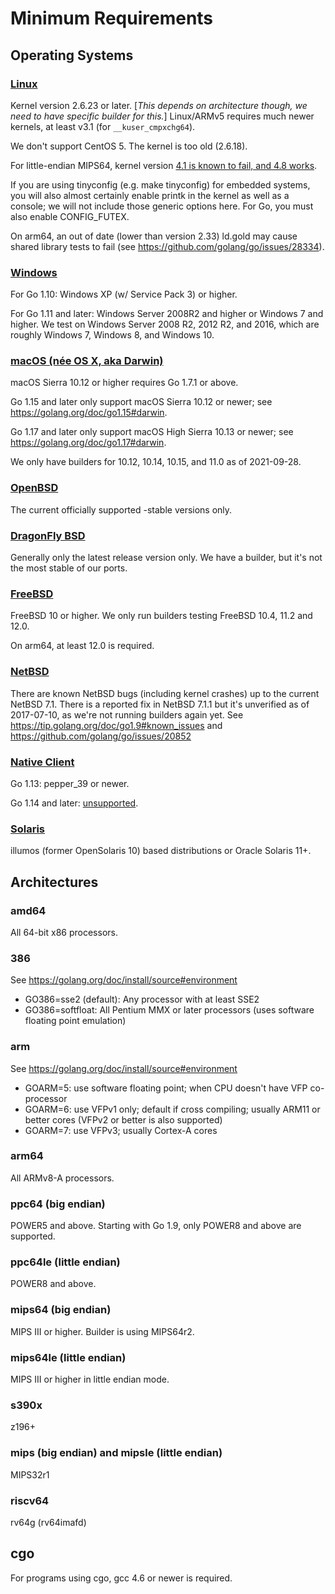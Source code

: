# Minimum Requirements

## Operating Systems

### [Linux](Linux)

Kernel version 2.6.23 or later. [_This depends on architecture though, we need to have specific builder for this._] Linux/ARMv5 requires much newer kernels, at least v3.1 (for `__kuser_cmpxchg64`).

We don't support CentOS 5. The kernel is too old (2.6.18).

For little-endian MIPS64, kernel version [4.1 is known to fail, and 4.8 works](https://golang.org/issue/16848). 

If you are using tinyconfig (e.g. make tinyconfig) for embedded systems, you will also almost certainly enable printk in the kernel as well as a console; we will not include those generic options here. For Go, you must also enable CONFIG_FUTEX.

On arm64, an out of date (lower than version 2.33) ld.gold may cause shared library tests to fail (see https://github.com/golang/go/issues/28334).

### [Windows](Windows)

For Go 1.10: Windows XP (w/ Service Pack 3) or higher.

For Go 1.11 and later: Windows Server 2008R2 and higher or Windows 7 and higher. We test on Windows Server 2008 R2, 2012 R2, and 2016, which are roughly Windows 7, Windows 8, and Windows 10.

### [macOS (née OS X, aka Darwin)](Darwin)

macOS Sierra 10.12 or higher requires Go 1.7.1 or above.

Go 1.15 and later only support macOS Sierra 10.12 or newer; see https://golang.org/doc/go1.15#darwin.

Go 1.17 and later only support macOS High Sierra 10.13 or newer; see https://golang.org/doc/go1.17#darwin.

We only have builders for 10.12, 10.14, 10.15, and 11.0 as of 2021-09-28.

### [OpenBSD](OpenBSD)

The current officially supported -stable versions only.

### [DragonFly BSD](DragonFly-BSD)

Generally only the latest release version only. We have a builder, but it's not the most stable of our ports.

### [FreeBSD](FreeBSD)

FreeBSD 10 or higher.
We only run builders testing FreeBSD 10.4, 11.2 and 12.0.

On arm64, at least 12.0 is required.

### [NetBSD](NetBSD)

There are known NetBSD bugs (including kernel crashes) up to the current NetBSD 7.1. There is a reported fix in NetBSD 7.1.1 but it's unverified as of 2017-07-10, as we're not running builders again yet.  See https://tip.golang.org/doc/go1.9#known_issues and https://github.com/golang/go/issues/20852

### [Native Client](NativeClient)

Go 1.13: pepper_39 or newer.

Go 1.14 and later: [unsupported](https://golang.org/doc/go1.14#nacl).

### [Solaris](Solaris)

illumos (former OpenSolaris 10) based distributions or Oracle Solaris 11+. 

## Architectures

### amd64

All 64-bit x86 processors.

### 386

See https://golang.org/doc/install/source#environment

* GO386=sse2 (default): Any processor with at least SSE2
* GO386=softfloat: All Pentium MMX or later processors (uses software floating point emulation)

### arm

See https://golang.org/doc/install/source#environment

* GOARM=5: use software floating point; when CPU doesn't have VFP co-processor
* GOARM=6: use VFPv1 only; default if cross compiling; usually ARM11 or better cores (VFPv2 or better is also supported)
* GOARM=7: use VFPv3; usually Cortex-A cores

### arm64

All ARMv8-A processors.

### ppc64 (big endian)

POWER5 and above.
Starting with Go 1.9, only POWER8 and above are supported.

### ppc64le (little endian)

POWER8 and above.

### mips64 (big endian)

MIPS III or higher. Builder is using MIPS64r2.

### mips64le (little endian)

MIPS III or higher in little endian mode.

### s390x

z196+

### mips (big endian) and mipsle (little endian)

MIPS32r1

### riscv64

rv64g (rv64imafd)

## cgo

For programs using cgo, gcc 4.6 or newer is required.